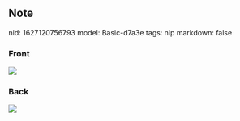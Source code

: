 ## Note
nid: 1627120756793
model: Basic-d7a3e
tags: nlp
markdown: false

### Front
<img src="paste-42f6358c528d7bfa3e92c33ea5c71ee4889ebaf1.jpg">

### Back
<img src="paste-9fcb95afa3232ffd9fa957d636bcd359fc16e09b.jpg">
